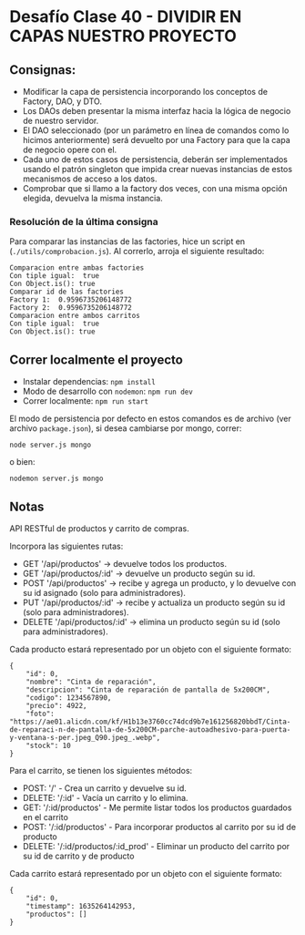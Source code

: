 # Desafío Clase 40 - DIVIDIR EN CAPAS NUESTRO PROYECTO

## Consignas:

- Modificar la capa de persistencia incorporando los conceptos de Factory, DAO, y DTO.
- Los DAOs deben presentar la misma interfaz hacia la lógica de negocio de nuestro servidor.
- El DAO seleccionado (por un parámetro en línea de comandos como lo hicimos anteriormente) será devuelto por una Factory para que la capa de negocio opere con el.
- Cada uno de estos casos de persistencia, deberán ser implementados usando el patrón singleton que impida crear nuevas instancias de estos mecanismos de acceso a los datos.
- Comprobar que si llamo a la factory dos veces, con una misma opción elegida, devuelva la misma instancia.

### Resolución de la última consigna

Para comparar las instancias de las factories, hice un script en (`./utils/comprobacion.js`). Al correrlo, arroja el siguiente resultado:

```
Comparacion entre ambas factories
Con tiple igual:  true
Con Object.is(): true
Comparar id de las factories
Factory 1:  0.9596735206148772
Factory 2:  0.9596735206148772
Comparacion entre ambos carritos
Con tiple igual:  true
Con Object.is(): true
```

## Correr localmente el proyecto

- Instalar dependencias: `npm install`
- Modo de desarrollo con `nodemon`: `npm run dev`
- Correr localmente: `npm run start`

El modo de persistencia por defecto en estos comandos es de archivo (ver archivo `package.json`), si desea cambiarse por mongo, correr:

```
node server.js mongo
```

o bien:

```
nodemon server.js mongo
```

## Notas

API RESTful de productos y carrito de compras.

Incorpora las siguientes rutas:

- GET '/api/productos' -> devuelve todos los productos.
- GET '/api/productos/:id' -> devuelve un producto según su id.
- POST '/api/productos' -> recibe y agrega un producto, y lo devuelve con su id asignado (solo para administradores).
- PUT '/api/productos/:id' -> recibe y actualiza un producto según su id (solo para administradores).
- DELETE '/api/productos/:id' -> elimina un producto según su id (solo para administradores).

Cada producto estará representado por un objeto con el siguiente formato:

```
{
    "id": 0,
    "nombre": "Cinta de reparación",
    "descripcion": "Cinta de reparación de pantalla de 5x200CM",
    "codigo": 1234567890,
    "precio": 4922,
    "foto": "https://ae01.alicdn.com/kf/H1b13e3760cc74dcd9b7e161256820bbdT/Cinta-de-reparaci-n-de-pantalla-de-5x200CM-parche-autoadhesivo-para-puerta-y-ventana-s-per.jpeg_Q90.jpeg_.webp",
    "stock": 10
}
```

Para el carrito, se tienen los siguientes métodos:

- POST: '/' - Crea un carrito y devuelve su id.
- DELETE: '/:id' - Vacía un carrito y lo elimina.
- GET: '/:id/productos' - Me permite listar todos los productos guardados en el carrito
- POST: '/:id/productos' - Para incorporar productos al carrito por su id de producto
- DELETE: '/:id/productos/:id_prod' - Eliminar un producto del carrito por su id de carrito y de producto

Cada carrito estará representado por un objeto con el siguiente formato:

```
{
    "id": 0,
    "timestamp": 1635264142953,
    "productos": []
}
```
